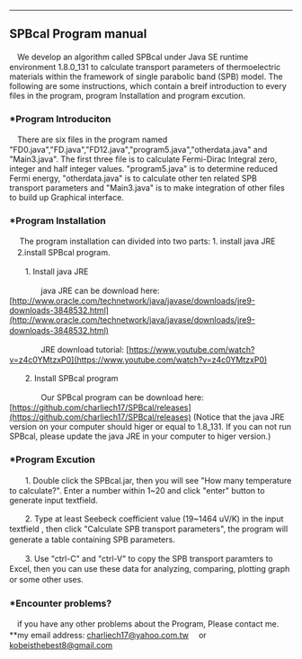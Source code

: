 ---------------------
SPBcal Program manual
---------------------


　We develop an algorithm called SPBcal under Java SE runtime environment 1.8.0_131 to calculate transport parameters of thermoelectric materials within the framework of single parabolic band (SPB) model. The following are some instructions, which contain a breif introduction to every files in the program, program Installation and program excution.

### *Program Introduciton ###

　There are six files in the program named "FD0.java","FD.java","FD12.java","program5.java","otherdata.java" and "Main3.java". The first three file is to calculate Fermi-Dirac Integral zero, integer and half integer values. "program5.java" is to determine reduced Fermi energy, "otherdata.java" is to calculate other ten related SPB transport parameters and "Main3.java" is to make integration of other files to build up Graphical interface.


### *Program Installation ###

　 The program installation can divided into two parts: 1. install java JRE 　2.install SPBcal program.

　　1. Install java JRE

　　　　java JRE can be download here: [http://www.oracle.com/technetwork/java/javase/downloads/jre9-downloads-3848532.html](http://www.oracle.com/technetwork/java/javase/downloads/jre9-downloads-3848532.html)
　　　　

　　　　JRE download tutorial: [https://www.youtube.com/watch?v=z4c0YMtzxP0](https://www.youtube.com/watch?v=z4c0YMtzxP0) 

　　2. Install SPBcal program 

　　　　Our SPBcal program can be download here: [https://github.com/charliech17/SPBcal/releases](https://github.com/charliech17/SPBcal/releases)  (Notice that the java JRE version on your computer should higer or equal to 1.8_131. If you can not run SPBcal, please update the java JRE in your computer to higer version.)

### *Program Excution ###
   
　　1. Double click the SPBcal.jar, then you will see "How many temperature to calculate?". Enter a number within 1~20 and click "enter" button to generate input textfield.

　　2. Type at least Seebeck coefficient value (19~1464 uV/K) in the input textfield , then click "Calculate SPB transport parameters", the program will generate a table containing SPB parameters.
　　

　　3. Use "ctrl-C" and "ctrl-V" to copy the SPB transport paramters to Excel, then you can use these data for analyzing, comparing, plotting graph or some other uses.
　


### *Encounter problems? ###


　if you have any other problems about the Program, Please contact me.
 **my email address: charliech17@yahoo.com.tw 　or 　 
kobeisthebest8@gmail.com  


 
　　 





